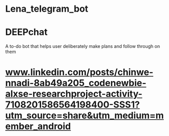 # Lena_telegram_bot
# DEEPchat
A to-do bot that helps user deliberately make plans and follow through on them 
# www.linkedin.com/posts/chinwe-nnadi-8ab49a205_codenewbie-alxse-researchproject-activity-7108201586564198400-SSS1?utm_source=share&utm_medium=member_android
